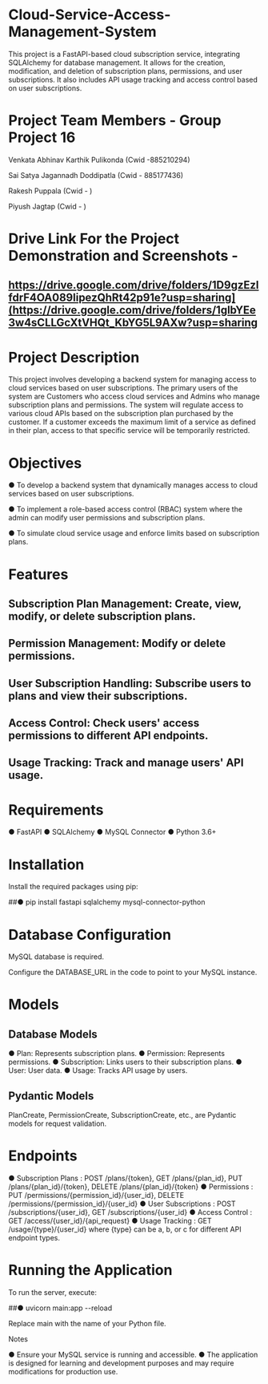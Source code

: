 # Cloud-Service-Access-Management-System
This project is a FastAPI-based cloud subscription service, integrating SQLAlchemy for database management. It allows for the creation, modification, and deletion of subscription plans, permissions, and user subscriptions. It also includes API usage tracking and access control based on user subscriptions.

# Project Team Members - Group Project 16


Venkata Abhinav Karthik Pulikonda (Cwid -885210294)

Sai Satya Jagannadh Doddipatla (Cwid - 885177436)

Rakesh Puppala (Cwid - )

Piyush Jagtap (Cwid - )



# Drive Link For the Project Demonstration and Screenshots -

## https://drive.google.com/drive/folders/1D9gzEzlfdrF4OA089lipezQhRt42p91e?usp=sharing](https://drive.google.com/drive/folders/1glbYEe3w4sCLLGcXtVHQt_KbYG5L9AXw?usp=sharing


# Project Description

This project involves developing a backend system for managing access to cloud services based on user subscriptions. The primary users of the system are Customers who access cloud services and Admins who manage subscription plans and permissions. The system will regulate access to various cloud APIs based on the subscription plan purchased by the customer. If a customer exceeds the maximum limit of a service as defined in their plan, access to that specific service will be temporarily restricted.

# Objectives

● To develop a backend system that dynamically manages access to cloud services based on user subscriptions.

● To implement a role-based access control (RBAC) system where the admin can modify user permissions and subscription plans.

● To simulate cloud service usage and enforce limits based on subscription plans.



# Features

## Subscription Plan Management: Create, view, modify, or delete subscription plans.
## Permission Management: Modify or delete permissions.
## User Subscription Handling: Subscribe users to plans and view their subscriptions.
## Access Control: Check users' access permissions to different API endpoints.
## Usage Tracking: Track and manage users' API usage.


# Requirements

● FastAPI
● SQLAlchemy
● MySQL Connector
● Python 3.6+

# Installation

Install the required packages using pip:

##● pip install fastapi sqlalchemy mysql-connector-python


# Database Configuration

MySQL database is required.

Configure the DATABASE_URL in the code to point to your MySQL instance.

# Models

## Database Models

● Plan: Represents subscription plans.
● Permission: Represents permissions.
● Subscription: Links users to their subscription plans.
● User: User data.
● Usage: Tracks API usage by users.

## Pydantic Models

PlanCreate, PermissionCreate, SubscriptionCreate, etc., are Pydantic models for request validation.

# Endpoints

● Subscription Plans : POST /plans/{token}, GET /plans/{plan_id}, PUT /plans/{plan_id}/{token}, DELETE /plans/{plan_id}/{token}
● Permissions : PUT /permissions/{permission_id}/{user_id}, DELETE /permissions/{permission_id}/{user_id}
● User Subscriptions : POST /subscriptions/{user_id}, GET /subscriptions/{user_id}
● Access Control : GET /access/{user_id}/{api_request}
● Usage Tracking : GET /usage/{type}/{user_id} where {type} can be a, b, or c for different API endpoint types.

# Running the Application

To run the server, execute:

##● uvicorn main:app --reload

Replace main with the name of your Python file.

Notes

● Ensure your MySQL service is running and accessible.
● The application is designed for learning and development purposes and may require modifications for production use.


  
